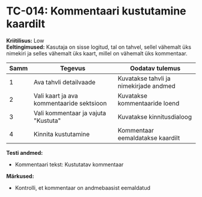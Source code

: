 # TC-014: Kommentaari kustutamine kaardilt
**Kriitilisus:** Low  
**Eeltingimused:** Kasutaja on sisse logitud, tal on tahvel, sellel vähemalt üks nimekiri ja selles vähemalt üks kaart, millel on vähemalt üks kommentaar.

| Samm | Tegevus | Oodatav tulemus |
|------|---------|-----------------|
| 1    | Ava tahvli detailvaade | Kuvatakse tahvli ja nimekirjade andmed |
| 2    | Vali kaart ja ava kommentaaride sektsioon | Kuvatakse kommentaaride loend |
| 3    | Vali kommentaar ja vajuta "Kustuta" | Kuvatakse kinnitusdialoog |
| 4    | Kinnita kustutamine | Kommentaar eemaldatakse kaardilt |

**Testi andmed:**
- Kommentaari tekst: Kustutatav kommentaar

**Märkused:**
- Kontrolli, et kommentaar on andmebaasist eemaldatud 